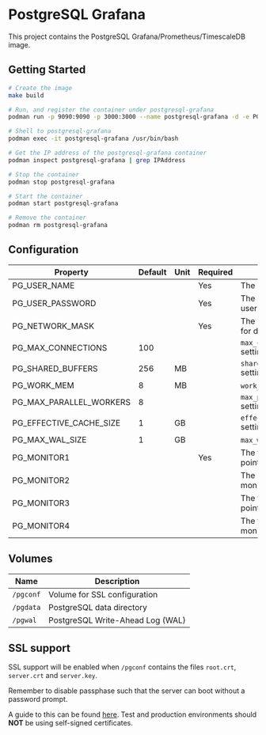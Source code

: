 # PostgreSQL Grafana

This project contains the PostgreSQL Grafana/Prometheus/TimescaleDB image.

## Getting Started

```bash
# Create the image
make build

# Run, and register the container under postgresql-grafana
podman run -p 9090:9090 -p 3000:3000 --name postgresql-grafana -d -e PG_USER_NAME=monuser -e PG_USER_PASSWORD=monpass -e PG_NETWORK_MASK=all -e PG_MONITOR1=192.168.1.2:9100 -e PG_MONITOR2=192.168.1.2:9187 pgsql11-grafana-centos7

# Shell to postgresql-grafana
podman exec -it postgresql-grafana /usr/bin/bash

# Get the IP address of the postgresql-grafana container
podman inspect postgresql-grafana | grep IPAddress

# Stop the container
podman stop postgresql-grafana

# Start the container
podman start postgresql-grafana

# Remove the container
podman rm postgresql-grafana
```

## Configuration

| Property | Default | Unit | Required | Description |
|----------|---------|------|----------|-------------|
| PG_USER_NAME | | | Yes | The user name |
| PG_USER_PASSWORD | | | Yes | The password for the user |
| PG_NETWORK_MASK | | | Yes | The network mask for database access |
| PG_MAX_CONNECTIONS | 100 | | | `max_connections` setting |
| PG_SHARED_BUFFERS | 256 | MB | | `shared_buffers` setting |
| PG_WORK_MEM | 8 | MB | | `work_mem` setting |
| PG_MAX_PARALLEL_WORKERS | 8 | | | `max_parallel_workers` setting |
| PG_EFFECTIVE_CACHE_SIZE | 1 | GB | | `effective_cache_size` setting |
| PG_MAX_WAL_SIZE | 1 | GB | | `max_wal_size` setting |
| PG_MONITOR1 | | | Yes | The first monitoring point |
| PG_MONITOR2 | | | | The second monitoring point |
| PG_MONITOR3 | | | | The third monitoring point |
| PG_MONITOR4 | | | | The fourth monitoring point |

## Volumes

| Name | Description |
|------|-------------|
| `/pgconf` | Volume for SSL configuration |
| `/pgdata` | PostgreSQL data directory |
| `/pgwal` | PostgreSQL Write-Ahead Log (WAL) |

## SSL support

SSL support will be enabled when `/pgconf` contains the files `root.crt`, `server.crt` and `server.key`.

Remember to disable passphase such that the server can boot without a password prompt.

A guide to this can be found [here](https://www.howtoforge.com/postgresql-ssl-certificates).
Test and production environments should **NOT** be using self-signed certificates.
